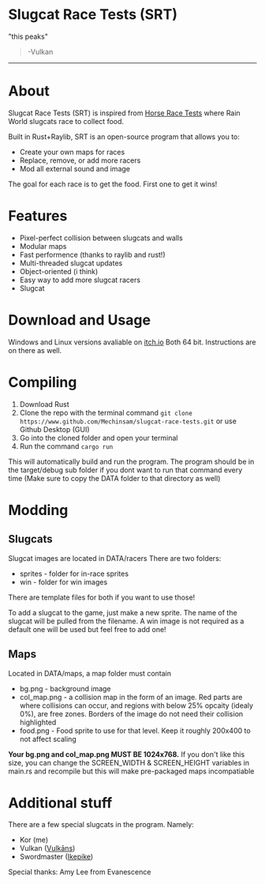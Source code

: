 # Slugcat Race Tests (SRT)
"this peaks"
> -Vulkan
---
# About
Slugcat Race Tests (SRT) is inspired from [Horse Race Tests](https://x.com/snakesandrews/status/1915799331220684835) where Rain World slugcats race to collect food.

Built in Rust+Raylib, SRT is an open-source program that allows you to:
- Create your own maps for races
- Replace, remove, or add more racers
- Mod all external sound and image

The goal for each race is to get the food. First one to get it wins!

# Features
- Pixel-perfect collision between slugcats and walls
- Modular maps
- Fast performence (thanks to raylib and rust!)
- Multi-threaded slugcat updates
- Object-oriented (i think)
- Easy way to add more slugcat racers
- Slugcat

# Download and Usage
Windows and Linux versions avaliable on [itch.io](https://mechinsam.itch.io/slugcat-race-tests)
Both 64 bit.
Instructions are on there as well.

# Compiling
1. Download Rust
2. Clone the repo with the terminal command `git clone https://www.github.com/Mechinsam/slugcat-race-tests.git` or use Github Desktop (GUI)
3. Go into the cloned folder and open your terminal
4. Run the command `cargo run`

This will automatically build and run the program.
The program should be in the target/debug sub folder if you dont want to run that command every time (Make sure to copy the DATA folder to that directory as well)

# Modding
## Slugcats
Slugcat images are located in DATA/racers
There are two folders:
- sprites - folder for in-race sprites
- win - folder for win images

There are template files for both if you want to use those!

To add a slugcat to the game, just make a new sprite. The name of the slugcat will be pulled from the filename.
A win image is not required as a default one will be used but feel free to add one!

## Maps
Located in DATA/maps, a map folder must contain
- bg.png - background image
- col_map.png - a collision map in the form of an image. Red parts are where collisions can occur, and regions with below 25% opcaity (idealy 0%), are free zones. Borders of the image do not need their collision highlighted
- food.png - Food sprite to use for that level. Keep it roughly 200x400 to not affect scaling

**Your bg.png and col_map.png MUST BE 1024x768.**
If you don't like this size, you can change the SCREEN_WIDTH & SCREEN_HEIGHT variables in main.rs and recompile but this will make pre-packaged maps incompatiable

# Additional stuff
There are a few special slugcats in the program. Namely:
- Kor (me)
- Vulkan ([Vulkāns](https://x.com/Wheedless))
- Swordmaster ([Ikepike](https://x.com/ikepik3))

Special thanks:
Amy Lee from Evanescence
